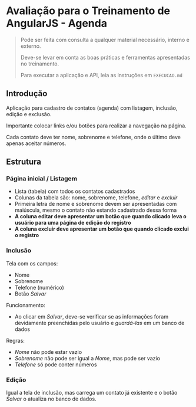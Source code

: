 # Avaliação para o Treinamento de AngularJS - Agenda

> Pode ser feita com consulta a qualquer material necessário, interno e externo.
>
> Deve-se levar em conta as boas práticas e ferramentas apresentadas no treinamento.
>
> Para executar a aplicação e API, leia as instruções em `EXECUCAO.md`

## Introdução

Aplicação para cadastro de contatos (agenda) com listagem, inclusão, edição e exclusão.

Importante colocar links e/ou botões para realizar a navegação na página.

Cada contato deve ter nome, sobrenome e telefone, onde o último deve apenas aceitar números.

## Estrutura

### Página inicial / Listagem

- Lista (tabela) com todos os contatos cadastrados
- Colunas da tabela são: nome, sobrenome, telefone, _editar_ e _excluir_
- Primeira letra de nome e sobrenome devem ser apresentadas com maiúscula, mesmo o contato não estando cadastrado dessa forma
- **A coluna editar deve apresentar um botão que quando clicado leva o usuário para uma página de edição do registro**
- **A coluna excluir deve apresentar um botão que quando clicado exclui o registro**

### Inclusão

Tela com os campos:

- Nome
- Sobrenome
- Telefone (numérico)
- Botão _Salvar_

Funcionamento:

- Ao clicar em _Salvar_, deve-se verificar se as informações foram devidamente preenchidas pelo usuário e _guardá-las_ em um banco de dados

Regras:

- _Nome_ não pode estar vazio
- _Sobrenome_ não pode ser igual a _Nome_, mas pode ser vazio
- _Telefone_ só pode conter números

### Edição

Igual a tela de inclusão, mas carrega um contato já existente e o botão _Salvar_ o atualiza no banco de dados.
